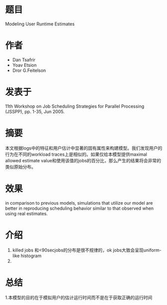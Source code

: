 # 题目
Modeling User Runtime Estimates

# 作者
- Dan Tsafrir
- Yoav Etsion
- Dror G.Feitelson

# 发表于
11th Workshop on Job Scheduling Strategies for Parallel Processing (JSSPP), pp. 1-35, Jun 2005.

# 摘要
本文根据logs中的特征和用户估计中显著的固有属性来构建模型。我们发现用户的行为在不同的workload traces上是相似的。如果仅给本模型提供maximal allowed estimate value和使用该值的jobs的百分比，那么产生的结果将会非常的类似原始分布。

# 效果
in comparison to previous models, simulations that utilize our model are better in reproducing scheduling behavior similar to that observed when using real estimates.

# 介绍
1. killed jobs 和<90secjobs的分布是很不规律的，ok jobs大致会呈现uniform-like histogram
2. 

# 总结
1.本模型的目的在于模拟用户的估计运行时间而不是在于获取正确的运行时间

